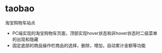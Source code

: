 # taobao
淘宝购物车站点


* PC端实现的淘宝购物车页面，顶部实现hover状态和非hover状态时二级菜单的出现和隐藏
* 固定底部的商品操作栏商品的选择，删除，增加，自动累计金额等功能
